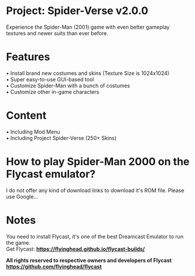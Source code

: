 # Project: Spider-Verse v2.0.0
Experience the Spider-Man (2001) game with even better gameplay textures and newer suits than ever before. <br>
# Features
• Install brand new costumes and skins (Texture Size is 1024x1024) <br>
• Super easy-to-use GUI-based tool <br>
• Customize Spider-Man with a bunch of costumes <br>
• Customize other in-game characters <br>

# Content
• Including Mod Menu<br>
• Including Project Spider-Verse (250+ Skins) <br>

# How to play Spider-Man 2000 on the Flycast emulator?
I do not offer any kind of download links to download it's ROM file.
Please use Google...

# Notes
You need to install Flycast, it's one of the best Dreamcast Emulator to run the game.
<br> Get Flycast: **https://flyinghead.github.io/flycast-builds/**

**All rights reserved to respective owners and developers of Flycast**
<br> **https://github.com/flyinghead/flycast**
